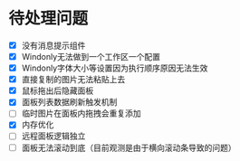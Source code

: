 # 待处理问题

- [x] 没有消息提示组件
- [x] Windonly无法做到一个工作区一个配置
- [x] Windonly字体大小等设置因为执行顺序原因无法生效
- [X] 直接复制的图片无法粘贴上去
- [X] 鼠标拖出后隐藏面板
- [X] 面板列表数据刷新触发机制
- [ ] 临时图片在面板内拖拽会重复添加
- [X] 内存优化
- [ ] 远程面板逻辑独立
- [ ] 面板无法滚动到底（目前观测是由于横向滚动条导致的问题）
